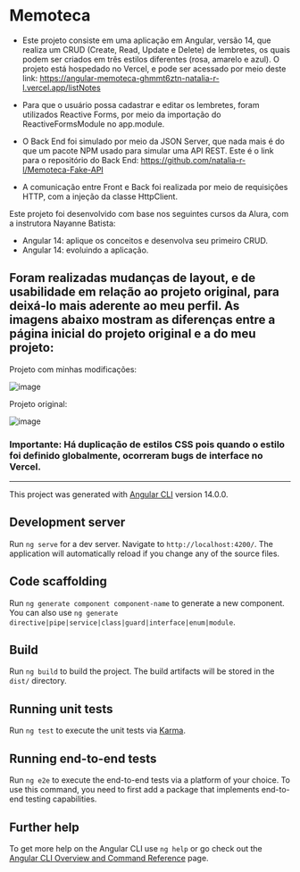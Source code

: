 # Memoteca

* Este projeto consiste em uma aplicação em Angular, versão 14, que realiza um CRUD (Create, Read, Update e Delete) de lembretes, os quais podem ser criados em três estilos diferentes (rosa, amarelo e azul). O projeto está hospedado no Vercel, e pode ser acessado por meio deste link: https://angular-memoteca-ghmmt6ztn-natalia-r-l.vercel.app/listNotes

* Para que o usuário possa cadastrar e editar os lembretes, foram utilizados Reactive Forms, por meio da importação do ReactiveFormsModule no app.module. 
* O Back End foi simulado por meio da JSON Server, que nada mais é do que um pacote NPM usado para simular uma API REST. Este é o link para o repositório do Back End: https://github.com/natalia-r-l/Memoteca-Fake-API
* A comunicação entre Front e Back foi realizada por meio de requisições HTTP, com a injeção da classe HttpClient. 

Este projeto foi desenvolvido com base nos seguintes cursos da Alura, com a instrutora Nayanne Batista:
* Angular 14: aplique os conceitos e desenvolva seu primeiro CRUD. 
* Angular 14: evoluindo a aplicação. 

## Foram realizadas mudanças de layout, e de usabilidade em relação ao projeto original, para deixá-lo mais aderente ao meu perfil. As imagens abaixo mostram as diferenças entre a página inicial do projeto original e a do meu projeto: 

Projeto com minhas modificações: 

![image](https://github.com/natalia-r-l/Angular-Memoteca/assets/61936956/14338b98-318e-46fa-8c41-ac569b6a33c6)

Projeto original: 

![image](https://github.com/natalia-r-l/Angular-Memoteca/assets/61936956/b31ea399-bc0e-45fa-bacc-39a4894434a8)





### Importante: Há duplicação de estilos CSS pois quando o estilo foi definido globalmente, ocorreram bugs de interface no Vercel. 


______________________________________________________________________________________________________________________________________________________________________________________


This project was generated with [Angular CLI](https://github.com/angular/angular-cli) version 14.0.0.

## Development server

Run `ng serve` for a dev server. Navigate to `http://localhost:4200/`. The application will automatically reload if you change any of the source files.

## Code scaffolding

Run `ng generate component component-name` to generate a new component. You can also use `ng generate directive|pipe|service|class|guard|interface|enum|module`.

## Build

Run `ng build` to build the project. The build artifacts will be stored in the `dist/` directory.

## Running unit tests

Run `ng test` to execute the unit tests via [Karma](https://karma-runner.github.io).

## Running end-to-end tests

Run `ng e2e` to execute the end-to-end tests via a platform of your choice. To use this command, you need to first add a package that implements end-to-end testing capabilities.

## Further help

To get more help on the Angular CLI use `ng help` or go check out the [Angular CLI Overview and Command Reference](https://angular.io/cli) page.
